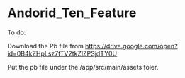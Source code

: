 # Andorid_Ten_Feature

To do:

Download the Pb file from https://drive.google.com/open?id=0B4kZHpLsz7tTV2tkZlZPSjdTY0U

 Put the pb file under the /app/src/main/assets foler.

